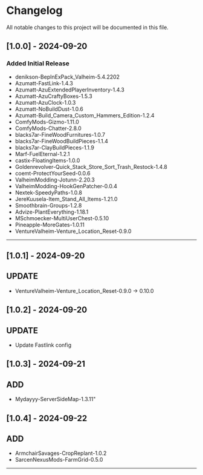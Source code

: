 # Changelog

All notable changes to this project will be documented in this file.

## [1.0.0] - 2024-09-20

### Added Initial Release

- denikson-BepInExPack_Valheim-5.4.2202
- Azumatt-FastLink-1.4.3
- Azumatt-AzuExtendedPlayerInventory-1.4.3
- Azumatt-AzuCraftyBoxes-1.5.3
- Azumatt-AzuClock-1.0.3
- Azumatt-NoBuildDust-1.0.6
- Azumatt-Build_Camera_Custom_Hammers_Edition-1.2.4
- ComfyMods-Gizmo-1.11.0
- ComfyMods-Chatter-2.8.0
- blacks7ar-FineWoodFurnitures-1.0.7
- blacks7ar-FineWoodBuildPieces-1.1.4
- blacks7ar-ClayBuildPieces-1.1.9
- Marf-FuelEternal-1.2.1
- castix-FloatingItems-1.0.0
- Goldenrevolver-Quick_Stack_Store_Sort_Trash_Restock-1.4.8
- coemt-ProtectYourSeed-0.0.6
- ValheimModding-Jotunn-2.20.3
- ValheimModding-HookGenPatcher-0.0.4
- Nextek-SpeedyPaths-1.0.8
- JereKuusela-Item_Stand_All_Items-1.21.0
- Smoothbrain-Groups-1.2.8
- Advize-PlantEverything-1.18.1
- MSchmoecker-MultiUserChest-0.5.10
- Pineapple-MoreGates-1.0.11
- VentureValheim-Venture_Location_Reset-0.9.0
---

## [1.0.1] - 2024-09-20

## UPDATE

- VentureValheim-Venture_Location_Reset-0.9.0 -> 0.10.0

## [1.0.2] - 2024-09-20

## UPDATE

- Update Fastlink config

## [1.0.3] - 2024-09-21

## ADD

- Mydayyy-ServerSideMap-1.3.11"

## [1.0.4] - 2024-09-22

## ADD

- ArmchairSavages-CropReplant-1.0.2
- SarcenNexusMods-FarmGrid-0.5.0

---